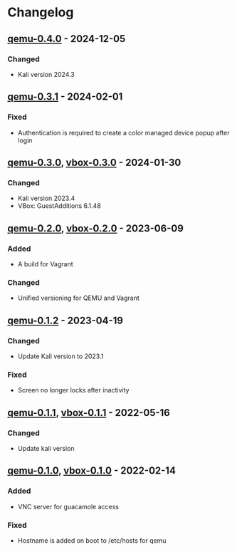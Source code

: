 # Changelog

## [qemu-0.4.0] - 2024-12-05
### Changed
- Kali version 2024.3

## [qemu-0.3.1] - 2024-02-01
### Fixed
- Authentication is required to create a color managed device popup after login

## [qemu-0.3.0], [vbox-0.3.0] - 2024-01-30
### Changed
- Kali version 2023.4
- VBox: GuestAdditions 6.1.48

## [qemu-0.2.0], [vbox-0.2.0] - 2023-06-09
### Added
- A build for Vagrant
### Changed
- Unified versioning for QEMU and Vagrant

## [qemu-0.1.2] - 2023-04-19
### Changed
- Update Kali version to 2023.1
### Fixed
- Screen no longer locks after inactivity

## [qemu-0.1.1], [vbox-0.1.1] - 2022-05-16
### Changed
- Update kali version

## [qemu-0.1.0], [vbox-0.1.0] - 2022-02-14
### Added
- VNC server for guacamole access
### Fixed
- Hostname is added on boot to /etc/hosts for qemu

[qemu-0.1.0]: https://gitlab.ics.muni.cz/muni-kypo-images/kali/-/tree/qemu-0.1.0
[vbox-0.1.0]: https://gitlab.ics.muni.cz/muni-kypo-images/kali/-/tree/vbox-0.1.0
[qemu-0.1.1]: https://gitlab.ics.muni.cz/muni-kypo-images/kali/-/tree/qemu-0.1.1
[vbox-0.1.1]: https://gitlab.ics.muni.cz/muni-kypo-images/kali/-/tree/vbox-0.1.1
[qemu-0.1.2]: https://gitlab.ics.muni.cz/muni-kypo-images/kali/-/tree/qemu-0.1.2
[vbox-0.2.0]: https://gitlab.ics.muni.cz/muni-kypo-images/kali/-/tree/vbox-0.2.0
[qemu-0.2.0]: https://gitlab.ics.muni.cz/muni-kypo-images/kali/-/tree/qemu-0.2.0
[vbox-0.3.0]: https://gitlab.ics.muni.cz/muni-kypo-images/kali/-/tree/vbox-0.3.0
[qemu-0.3.0]: https://gitlab.ics.muni.cz/muni-kypo-images/kali/-/tree/qemu-0.3.0
[qemu-0.3.1]: https://gitlab.ics.muni.cz/muni-kypo-images/kali/-/tree/qemu-0.3.1
[qemu-0.4.0]: https://gitlab.ics.muni.cz/muni-kypo-images/kali/-/tree/qemu-0.4.0
